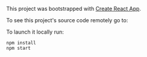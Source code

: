 This project was bootstrapped with [Create React App](https://github.com/facebookincubator/create-react-app).

To see this project's source code remotely go to:

To launch it locally run:
```
npm install
npm start
```